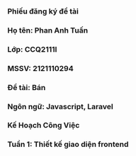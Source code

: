 ### Phiếu đăng ký đề tài
### Họ tên: Phan Anh Tuấn
### Lớp: CCQ2111I
### MSSV: 2121110294
### Đề tài: Bán 
### Ngôn ngữ: Javascript, Laravel

### Kế Hoạch Công Việc
### Tuần 1: Thiết kế giao diện frontend

